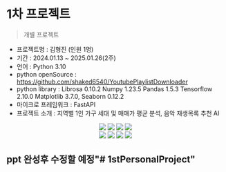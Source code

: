 # 1차 프로젝트
> 개별 프로젝트

- 프로젝트명 : 김형진 (인원 1명)
- 기간 : 2024.01.13 ~ 2025.01.26(2주)
- 언어 : Python 3.10
- python openSource : https://github.com/shaked6540/YoutubePlaylistDownloader 
- python library : Librosa 0.10.2 Numpy 1.23.5 Pandas 1.5.3 Tensorflow 2.10.0 Matplotlib 3.7.0, Seaborn 0.12.2
- 마이크로 프레임워크 : FastAPI
- 프로젝트 소개 : 지역별 1인 가구 세대 및 매매가 평균 분석, 음악 재생목록 추천 AI

<div align=center> 
  <img src="https://img.shields.io/badge/python-3776AB?style=for-the-badge&logo=python&logoColor=white"> 
  <img src="https://img.shields.io/badge/tensorflow-55ff55?style=for-the-badge&logo=fastapi&logoColor=white">
  <img src="https://img.shields.io/badge/sklearn-55ff55?style=for-the-badge&logo=fastapi&logoColor=white">
  <img src="https://img.shields.io/badge/fastapi-FF0000?style=for-the-badge&logo=fastapi&logoColor=white">
</div>
<div align=center> 
  <img src="https://img.shields.io/badge/bootstrap-7952B3?style=for-the-badge&logo=bootstrap&logoColor=white">
  <img src="https://img.shields.io/badge/html5-E34F26?style=for-the-badge&logo=html5&logoColor=white"> 
  <img src="https://img.shields.io/badge/css-1572B6?style=for-the-badge&logo=css3&logoColor=white"> 
  <img src="https://img.shields.io/badge/jquery-0769AD?style=for-the-badge&logo=jquery&logoColor=white">
</div>

## ppt 완성후 수정할 예정"# 1stPersonalProject" 